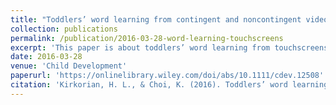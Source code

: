 ```yaml
---
title: "Toddlers’ word learning from contingent and noncontingent video on touch screens"
collection: publications
permalink: /publication/2016-03-28-word-learning-touchscreens
excerpt: 'This paper is about toddlers’ word learning from touchscreens.'
date: 2016-03-28
venue: 'Child Development'
paperurl: 'https://onlinelibrary.wiley.com/doi/abs/10.1111/cdev.12508'
citation: 'Kirkorian, H. L., & Choi, K. (2016). Toddlers’ word learning from contingent and noncontingent video on touch screens. <i>Child Development, 87</i>, 405-413.'
---
```

